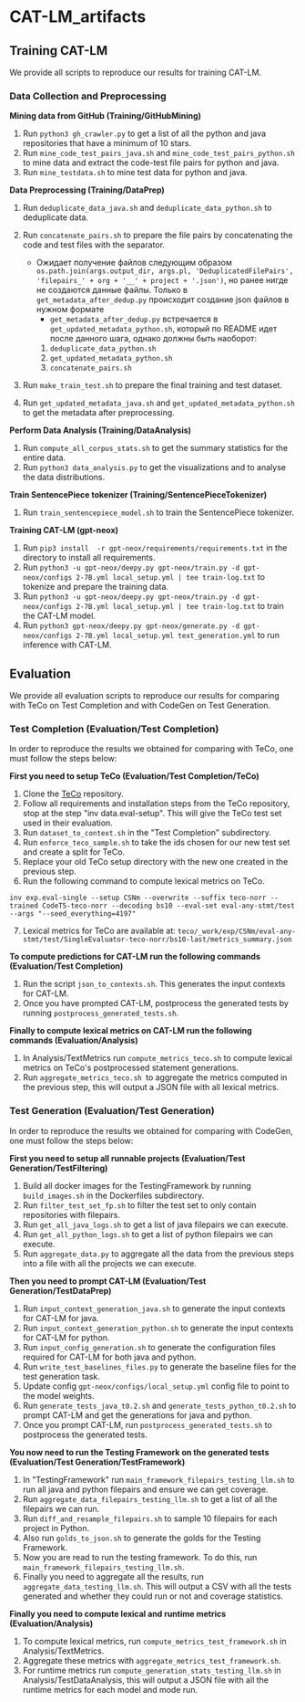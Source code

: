 # CAT-LM_artifacts

## Training CAT-LM

We provide all scripts to reproduce our results for training CAT-LM.

### Data Collection and Preprocessing

**Mining data from GitHub (Training/GitHubMining)**
1. Run `python3 gh_crawler.py` to get a list of all the python and java repositories that have a minimum of 10 stars.
2. Run `mine_code_test_pairs_java.sh` and `mine_code_test_pairs_python.sh` to mine data and extract the code-test file pairs for python and java.
3. Run `mine_testdata.sh` to mine test data for python and java.

**Data Preprocessing (Training/DataPrep)**
1. Run `deduplicate_data_java.sh` and `deduplicate_data_python.sh` to deduplicate data.
2. Run `concatenate_pairs.sh` to prepare the file pairs by concatenating the code and test files with the separator. 
    * Ожидает получение файлов следующим образом `os.path.join(args.output_dir, args.pl, 'DeduplicatedFilePairs', 'filepairs_' + org + '__' + project + '.json')`, но ранее нигде не создаются данные файлы. Только в `get_metadata_after_dedup.py` происходит создание json файлов в нужном формате
        * `get_metadata_after_dedup.py` встречается в `get_updated_metadata_python.sh`, который по README идет после данного шага, однако должны быть наоборот:
        1. `deduplicate_data_python.sh`
        2. `get_updated_metadata_python.sh`
        3. `concatenate_pairs.sh`
    
3. Run `make_train_test.sh` to prepare the final training and test dataset.
4. Run `get_updated_metadata_java.sh` and `get_updated_metadata_python.sh` to get the metadata after preprocessing.

**Perform Data Analysis (Training/DataAnalysis)**
1. Run `compute_all_corpus_stats.sh` to get the summary statistics for the entire data.
2. Run `python3 data_analysis.py` to get the visualizations and to analyse the data distributions.

**Train SentencePiece tokenizer (Training/SentencePieceTokenizer)**
1. Run `train_sentencepiece_model.sh` to train the SentencePiece tokenizer.

**Training CAT-LM (gpt-neox)**
1. Run `pip3 install  -r gpt-neox/requirements/requirements.txt` in the directory to install all requirements.
2. Run `python3 -u gpt-neox/deepy.py gpt-neox/train.py -d gpt-neox/configs 2-7B.yml local_setup.yml | tee train-log.txt` to tokenize and prepare the training data.
3. Run `python3 -u gpt-neox/deepy.py gpt-neox/train.py -d gpt-neox/configs 2-7B.yml local_setup.yml | tee train-log.txt` to train the CAT-LM model.
4. Run `python3 gpt-neox/deepy.py gpt-neox/generate.py -d gpt-neox/configs 2-7B.yml local_setup.yml text_generation.yml` to run inference with CAT-LM.

## Evaluation

We provide all evaluation scripts to reproduce our results for comparing with TeCo on Test Completion and with CodeGen on Test Generation.

### Test Completion (Evaluation/Test Completion)
In order to reproduce the results we obtained for comparing with TeCo, one must follow the steps below:

**First you need to setup TeCo (Evaluation/Test Completion/TeCo)**
1. Clone the [TeCo](https://github.com/EngineeringSoftware/teco/tree/main) repository.
2. Follow all requirements and installation steps from the TeCo repository, stop at the step "inv data.eval-setup". This will give the TeCo test set used in their evaluation.
3. Run `dataset_to_context.sh` in the "Test Completion" subdirectory.
4. Run `enforce_teco_sample.sh` to take the ids chosen for our new test set and create a split for TeCo.
5. Replace your old TeCo setup directory with the new one created in the previous step.
6. Run the following command to compute lexical metrics on TeCo.

`inv exp.eval-single --setup CSNm --overwrite --suffix teco-norr --trained CodeT5-teco-norr --decoding bs10 --eval-set eval-any-stmt/test --args "--seed_everything=4197"`

7. Lexical metrics for TeCo are available at: `teco/_work/exp/CSNm/eval-any-stmt/test/SingleEvaluator-teco-norr/bs10-last/metrics_summary.json`

**To compute predictions for CAT-LM run the following commands (Evaluation/Test Completion)**

1. Run the script `json_to_contexts.sh`. This generates the input contexts for CAT-LM.
2. Once you have prompted CAT-LM, postprocess the generated tests by running `postprocess_generated_tests.sh`.

**Finally to compute lexical metrics on CAT-LM run the following commands (Evaluation/Analysis)**

1. In Analysis/TextMetrics run `compute_metrics_teco.sh` to compute lexical metrics on TeCo's postprocessed statement generations.
2. Run `aggregate_metrics_teco.sh `to aggregate the metrics computed in the previous step, this will output a JSON file with all lexical metrics.

### Test Generation (Evaluation/Test Generation)

In order to reproduce the results we obtained for comparing with CodeGen, one must follow the steps below:

**First you need to setup all runnable projects (Evaluation/Test Generation/TestFiltering)**
1. Build all docker images for the TestingFramework by running `build_images.sh` in the Dockerfiles subdirectory.
2. Run `filter_test_set_fp.sh` to filter the test set to only contain repositories with filepairs.
3. Run `get_all_java_logs.sh` to get a list of java filepairs we can execute.
4. Run `get_all_python_logs.sh` to get a list of python filepairs we can execute.
5. Run `aggregate_data.py` to aggregate all the data from the previous steps into a file with all the projects we can execute.

**Then you need to prompt CAT-LM (Evaluation/Test Generation/TestDataPrep)**
1. Run `input_context_generation_java.sh` to generate the input contexts for CAT-LM for java.
2. Run `input_context_generation_python.sh` to generate the input contexts for CAT-LM for python.
3. Run `input_config_generation.sh` to generate the configuration files required for CAT-LM for both java and python.
4. Run `write_test_baselines_files.py` to generate the baseline files for the test generation task.
5. Update config `gpt-neox/configs/local_setup.yml` config file to point to the model weights.
4. Run `generate_tests_java_t0.2.sh` and `generate_tests_python_t0.2.sh` to prompt CAT-LM and get the generations for java and python.
4. Once you prompt CAT-LM, run `postprocess_generated_tests.sh` to postprocess the generated tests.

**You now need to run the Testing Framework on the generated tests (Evaluation/Test Generation/TestFramework)**
1. In "TestingFramework" run `main_framework_filepairs_testing_llm.sh` to run all java and python filepairs and ensure we can get coverage.
2. Run `aggregate_data_filepairs_testing_llm.sh` to get a list of all the filepairs we can run.
3. Run `diff_and_resample_filepairs.sh` to sample 10 filepairs for each project in Python.
4. Also run `golds_to_json.sh` to generate the golds for the Testing Framework.
5. Now you are read to run the testing framework. To do this, run `main_framework_filepairs_testing_llm.sh`.
6. Finally you need to aggregate all the results, run `aggregate_data_testing_llm.sh`. This will output a CSV with all the tests generated and whether they could run or not and coverage statistics.

**Finally you need to compute lexical and runtime metrics (Evaluation/Analysis)**
1. To compute lexical metrics, run `compute_metrics_test_framework.sh` in Analysis/TextMetrics.
2. Aggregate these metrics with `aggregate_metrics_test_framework.sh`.
3. For runtime metrics run `compute_generation_stats_testing_llm.sh` in Analysis/TestDataAnalysis, this will output a JSON file with all the runtime metrics for each model and mode run.
